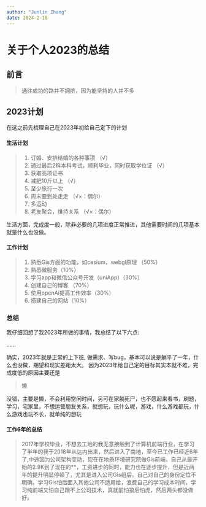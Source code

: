 ```yaml
---
author: "Junlin Zhang"
date: 2024-2-18
---
```


# 关于个人2023的总结 
## 前言

>   通往成功的路并不拥挤，因为能坚持的人并不多
## 2023计划
在这之前先梳理自己在2023年初给自己定下的计划
#### 生活计划
> 1. 订婚、安排结婚的各种事项 （√）
> 2. 通过最后2科本科考试，顺利毕业，同时获取学位证 （√）
> 3. 获取高项证书
> 3. 减肥10斤以上 （√）
> 4. 至少旅行一次
> 5. 周末要到处走走 （√×：偶尔）
> 6. 多运动
> 7. 老友聚会，维持关系 （√×：偶尔）

生活方面，完成度一般，除非必要的几项进度正常推进，其他需要时间的几项基本就是什么也没做。

#### 工作计划
> 1. 熟悉Gis方面的功能，如cesium，webgl原理 （50%）
> 2. 熟悉微服务（10%）
> 3. 学习app和微信公众号开发（uniApp）（30%）
> 4. 创建自己的博客 （70%）
> 5. 使用openAi提高工作效率（30%）
> 6. 搭建自己的网站（10%）

### 总结
我仔细回想了我2023年所做的事情，我总结了以下六点:

......

确实，2023年就是正常的上下班, 做需求、写bug，基本可以说是躺平了一年，什么也没做，期望和现实差距太大。
因为2023年给自己定的目标其实本就不难，完成度低的原因主要还是

> 懒

没错，主要是懒，不会利用空闲时间，另可在家躺死尸，也不愿起来看书，刷题，学习，宅家里，不想运营朋友关系，就想玩，玩什么呢，游戏，什么游戏都玩，什么游戏也玩不长，就单纯的想玩

#### 工作6年的总结
> 2017年学校毕业，不想去工地的我无意接触到了计算机前端行业，在学习了半年的我于2018年从达内出来，然后进入了南地，至今已工作已经近6年了,中途因为公司架构变动，现在在地质环境研究院做Gis前端，自己从最开始的2.9K到了现在的**，工资进步的同时，能力也在逐步提升，但是近两年的提升明显停顿了，尤其是进入公司Gis组后，自己对自己的身份定位不明确，学习Gis怕后面入其他公司不适用给，浪费自己的学习成本时间，学习纯前端又怕自己跟不上公司技术，真就前怕狼后怕虎，然后两头都没做好。
